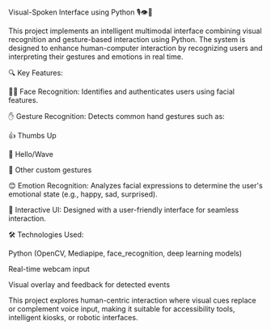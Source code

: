 Visual-Spoken Interface using Python 🎙️👁️🧠


This project implements an intelligent multimodal interface combining visual recognition and gesture-based interaction using Python. The system is designed to enhance human-computer interaction by recognizing users and interpreting their gestures and emotions in real time.

🔍 Key Features:


🧑‍💻 Face Recognition: Identifies and authenticates users using facial features.

✋ Gesture Recognition: Detects common hand gestures such as:

👍 Thumbs Up

👋 Hello/Wave

🛑 Other custom gestures

😊 Emotion Recognition: Analyzes facial expressions to determine the user's emotional state (e.g., happy, sad, surprised).

🎨 Interactive UI: Designed with a user-friendly interface for seamless interaction.

🛠️ Technologies Used:


Python (OpenCV, Mediapipe, face_recognition, deep learning models)

Real-time webcam input

Visual overlay and feedback for detected events

This project explores human-centric interaction where visual cues replace or complement voice input, making it suitable for accessibility tools, intelligent kiosks, or robotic interfaces.
